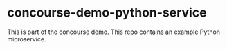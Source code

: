 # concourse-demo-python-service
This is part of the concourse demo. This repo contains an example Python microservice.
